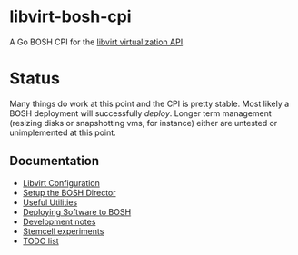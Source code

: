 # libvirt-bosh-cpi

A Go BOSH CPI for the [libvirt virtualization API](https://libvirt.org/).

# Status

Many things do work at this point and the CPI is pretty stable. Most likely a BOSH deployment will successfully _deploy_. Longer term management (resizing disks or snapshotting vms, for instance) either are untested or unimplemented at this point.

## Documentation

* [Libvirt Configuration](docs/CONFIG.md)
* [Setup the BOSH Director](docs/INSTALL.md)
* [Useful Utilities](docs/UTILITIES.md)
* [Deploying Software to BOSH](docs/DEPLOYMENT.md)
* [Development notes](docs/DEVELOPING.md)
* [Stemcell experiments](docs/STEMCELLS.md)
* [TODO list](docs/TODO.md)

